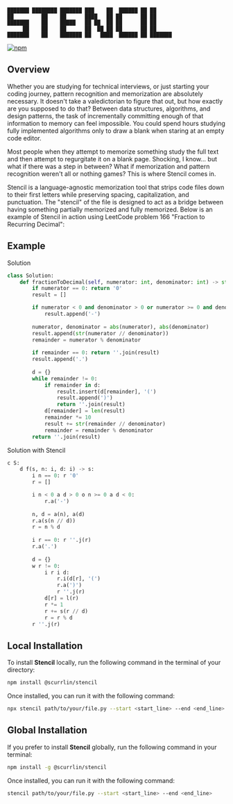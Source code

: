 ```

███████ ████████ ███████ ███    ██  ██████ ██ ██      
██         ██    ██      ████   ██ ██      ██ ██      
███████    ██    █████   ██ ██  ██ ██      ██ ██      
     ██    ██    ██      ██  ██ ██ ██      ██ ██      
███████    ██    ███████ ██   ████  ██████ ██ ███████ 

```

[![npm](https://img.shields.io/npm/dt/%40scurrlin%2Fstencil?style=flat&color=blue)](https://www.npmjs.com/package/@scurrlin/stencil)

## Overview

Whether you are studying for technical interviews, or just starting your coding journey, pattern recognition and memorization are absolutely necessary. It doesn't take a valedictorian to figure that out, but how exactly are you supposed to do that? Between data structures, algorithms, and design patterns, the task of incrementally committing enough of that information to memory can feel impossible. You could spend hours studying fully implemented algorithms only to draw a blank when staring at an empty code editor.

Most people when they attempt to memorize something study the full text and then attempt to regurgitate it on a blank page. Shocking, I know... but what if there was a step in between? What if memorization and pattern recognition weren't all or nothing games? This is where Stencil comes in.

Stencil is a language-agnostic memorization tool that strips code files down to their first letters while preserving spacing, capitalization, and punctuation. The "stencil" of the file is designed to act as a bridge between having something partially memorized and fully memorized. Below is an example of Stencil in action using LeetCode problem 166 "Fraction to Recurring Decimal":

## Example

Solution

```python
class Solution:
    def fractionToDecimal(self, numerator: int, denominator: int) -> str:
        if numerator == 0: return '0'
        result = []

        if numerator < 0 and denominator > 0 or numerator >= 0 and denominator < 0:
            result.append('-')
        
        numerator, denominator = abs(numerator), abs(denominator)
        result.append(str(numerator // denominator))
        remainder = numerator % denominator
        
        if remainder == 0: return ''.join(result)
        result.append('.')
        
        d = {}
        while remainder != 0:
            if remainder in d:
                result.insert(d[remainder], '(')
                result.append(')')
                return ''.join(result)
            d[remainder] = len(result)
            remainder *= 10
            result += str(remainder // denominator)
            remainder = remainder % denominator
        return ''.join(result)
```

Solution with Stencil

```python
c S:
    d f(s, n: i, d: i) -> s:
        i n == 0: r '0'
        r = []

        i n < 0 a d > 0 o n >= 0 a d < 0:
            r.a('-')
        
        n, d = a(n), a(d)
        r.a(s(n // d))
        r = n % d
        
        i r == 0: r ''.j(r)
        r.a('.')
        
        d = {}
        w r != 0:
            i r i d:
                r.i(d[r], '(')
                r.a(')')
                r ''.j(r)
            d[r] = l(r)
            r *= 1
            r += s(r // d)
            r = r % d
        r ''.j(r)
```

## Local Installation

To install **Stencil** locally, run the following command in the terminal of your directory:

```bash
npm install @scurrlin/stencil
```

Once installed, you can run it with the following command:

```bash
npx stencil path/to/your/file.py --start <start_line> --end <end_line>
```

## Global Installation

If you prefer to install **Stencil** globally, run the following command in your terminal:

```bash
npm install -g @scurrlin/stencil
```

Once installed, you can run it with the following command:

```bash
stencil path/to/your/file.py --start <start_line> --end <end_line>
```